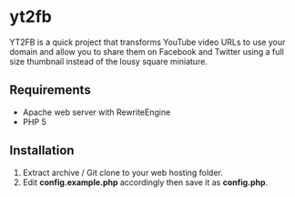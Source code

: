 # yt2fb
YT2FB is a quick project that transforms YouTube video URLs to use your domain and allow you to share them on Facebook and Twitter using a full size thumbnail instead of the lousy square miniature.

## Requirements

* Apache web server with RewriteEngine
* PHP 5

## Installation

1. Extract archive / Git clone to your web hosting folder.
2. Edit **config.example.php** accordingly then save it as **config.php**.

